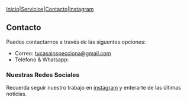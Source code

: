 [Inicio](https://tucasainspecciona.github.io)|[Servicios](https://tucasainspecciona.github.io/nav/servicios.html)|[Contacto](#)|[Instagram](#)

## Contacto

Puedes contactarnos a través de las siguentes opciones:

- Correo: tucasainspecciona@gmail.com
- Teléfono & Whatsapp: 

### Nuestras Redes Sociales

Recuerda seguir nuestro trabajo en [instagram](#) y enterarte de las últimas noticias.
